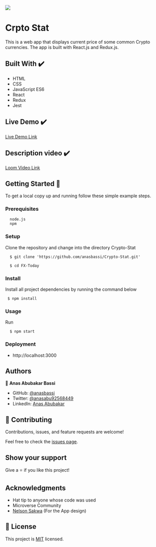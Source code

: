 ![](https://img.shields.io/badge/Microverse-blueviolet)

# Crpto Stat

This is a web app that displays current price of some common Crypto currencies. The app is built with React.js and Redux.js.

## Built With ✔️

- HTML
- CSS
- JavaScript ES6
- React
- Redux
- Jest

## Live Demo ✔️

[Live Demo Link]()

## Description video ✔️

[Loom Video Link]()


## Getting Started 🙌

To get a local copy up and running follow these simple example steps.

### Prerequisites
```
  node.js
  npm

```
### Setup
Clone the repository and change into the  directory Crypto-Stat

``` 
  $ git clone 'https://github.com/anasbassi/Crypto-Stat.git'

  $ cd FX-Today

```

### Install
Install all project dependencies by running the command below
 
``` 
 $ npm install
```
### Usage

Run
```
  $ npm start
```

### Deployment
- http://localhost:3000


## Authors

👤 **Anas Abubakar Bassi**

- GitHub: [@anasbassi](https://github.com/anasbassi)
- Twitter: [@anasabu92568449](https://twitter.com/anasabu92568449)
- LinkedIn: [Anas Abubakar](https://linkedin.com/in/anas-abubakar-7b352722b)

## 🤝 Contributing

Contributions, issues, and feature requests are welcome!

Feel free to check the [issues page](https://github.com/anasbassi/Crypto-Stat/issues).

## Show your support

Give a ⭐️ if you like this project!

## Acknowledgments

- Hat tip to anyone whose code was used
- Microverse Community
- [Nelson Sakwa](https://www.behance.net/sakwadesignstudio) (For the App design)

## 📝 License

This project is [MIT](./MIT.md) licensed.
